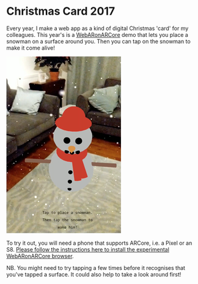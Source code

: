 # Christmas Card 2017

Every year, I make a web app as a kind of digital Christmas 'card' for my colleagues. 
This year's is a [WebARonARCore](https://github.com/google-ar/WebARonARCore) demo that lets you place a snowman on a surface around you. Then you can tap on the snowman
to make it come alive!

![Screenshot](images/screenshot.png)

To try it out, you will need a phone that supports ARCore, i.e. a Pixel or an S8. [Please follow the instructions here to
install the experimental WebARonARCore browser](https://github.com/google-ar/WebARonARCore).

NB. You might need to try tapping a few times before it recognises that you've tapped a surface. It could also help to
take a look around first!

